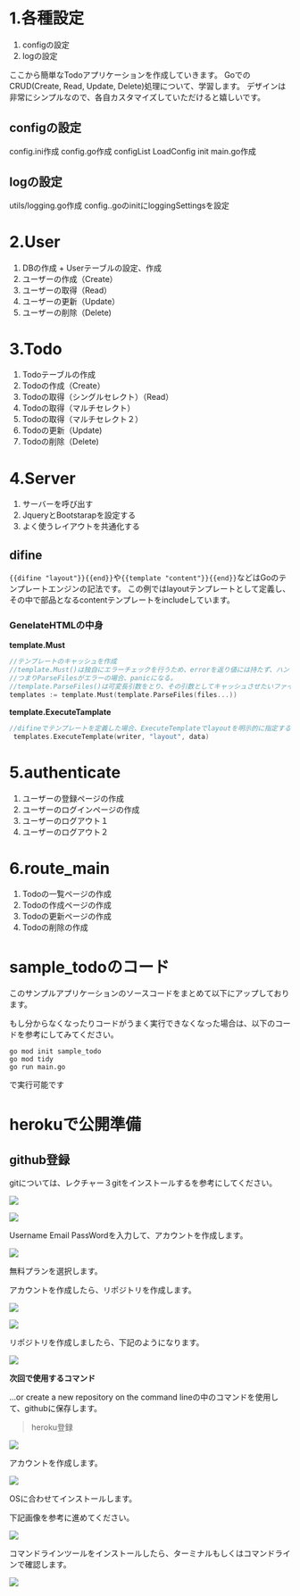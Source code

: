 # 1.各種設定
1. configの設定
2. logの設定

ここから簡単なTodoアプリケーションを作成していきます。
GoでのCRUD(Create, Read, Update, Delete)処理について、学習します。
デザインは非常にシンプルなので、各自カスタマイズしていただけると嬉しいです。
## configの設定
config.ini作成
config.go作成
configList
LoadConfig
init
main.go作成

## logの設定
utils/logging.go作成
config..goのinitにloggingSettingsを設定

# 2.User
1. DBの作成 + Userテーブルの設定、作成
2. ユーザーの作成（Create）
3. ユーザーの取得（Read）
4. ユーザーの更新（Update）
5. ユーザーの削除（Delete)

# 3.Todo
1. Todoテーブルの作成
2. Todoの作成（Create）
3. Todoの取得（シングルセレクト）（Read）
4. Todoの取得（マルチセレクト）
5. Todoの取得（マルチセレクト２）
6. Todoの更新（Update)
7. Todoの削除（Delete)
# 4.Server
1. サーバーを呼び出す
2. JqueryとBootstarapを設定する
3. よく使うレイアウトを共通化する

## difine
`{‌{difine "layout"}}{‌{end}}`や`{‌{template "content"}}{‌{end}}`などはGoのテンプレートエンジンの記法です。
この例ではlayoutテンプレートとして定義し、その中で部品となるcontentテンプレートをincludeしています。
### GenelateHTMLの中身

**template.Must**
```go
//テンプレートのキャッシュを作成
//template.Must()は独自にエラーチェックを行うため、errorを返り値には持たず、ハンドリングする必要がありません。
//つまりParseFilesがエラーの場合、panicになる。
//template.ParseFiles()は可変長引数をとり、その引数としてキャッシュさせたいファイルの名前を指定します。
templates := template.Must(template.ParseFiles(files...))
```
**template.ExecuteTamplate**
```go
//difineでテンプレートを定義した場合、ExecuteTemplateでlayoutを明示的に指定する必要がある
 templates.ExecuteTemplate(writer, "layout", data)
```

# 5.authenticate
1. ユーザーの登録ページの作成
2. ユーザーのログインページの作成
3. ユーザーのログアウト１
4. ユーザーのログアウト２
# 6.route_main
1. Todoの一覧ページの作成
2. Todoの作成ページの作成
3. Todoの更新ページの作成
4. Todoの削除の作成

# sample_todoのコード
このサンプルアプリケーションのソースコードをまとめて以下にアップしております。

もし分からなくなったりコードがうまく実行できなくなった場合は、以下のコードを参考にしてみてください。
```
go mod init sample_todo
go mod tidy
go run main.go
```
で実行可能です

# herokuで公開準備
## github登録
gitについては、レクチャー３gitをインストールするを参考にしてください。

![](https://img-c.udemycdn.com/redactor/raw/article_lecture/2021-03-28_00-56-31-9efcc4ce4e8aecfccaac01abed5aba13.png)

![](https://img-c.udemycdn.com/redactor/raw/article_lecture/2021-03-28_00-56-31-26331b2725e709236c9ffdd062d06263.png)

Username Email PassWordを入力して、アカウントを作成します。

![](https://img-c.udemycdn.com/redactor/raw/article_lecture/2021-03-28_00-56-31-e21be2667dab36444b7eb5cd90e78fee.png)

無料プランを選択します。

  

アカウントを作成したら、リポジトリを作成します。

![](https://img-c.udemycdn.com/redactor/raw/article_lecture/2021-03-28_03-11-32-d2153001acc60743c2a88a053caac7f2.png)

![](https://img-c.udemycdn.com/redactor/raw/article_lecture/2021-03-28_03-12-04-17b38cdc8002c82e181adea5f3e38a88.PNG)

リポジトリを作成しましたら、下記のようになります。

![](https://img-c.udemycdn.com/redactor/raw/article_lecture/2021-03-28_03-12-21-81188cb15209e17ab64e6b613010fb22.PNG)

**次回で使用するコマンド**

...or create a new repository on the command lineの中のコマンドを使用して、githubに保存します。

  

> heroku登録

![](https://img-c.udemycdn.com/redactor/raw/article_lecture/2021-03-28_00-57-07-18c404bc3f239a4a975812050018079d.PNG)

アカウントを作成します。

![](https://img-c.udemycdn.com/redactor/raw/article_lecture/2021-03-28_00-57-08-d958a3a884c6adacf16dfacf085fcf3a.PNG)

OSに合わせてインストールします。

下記画像を参考に進めてください。

![](https://img-c.udemycdn.com/redactor/raw/article_lecture/2021-03-28_00-57-07-a028e560d5b86a446e319052a727bf37.PNG)

コマンドラインツールをインストールしたら、ターミナルもしくはコマンドラインで確認します。

![](https://img-c.udemycdn.com/redactor/raw/article_lecture/2021-03-28_00-57-07-60ddb7cbfd57ab7929bb77e784f33c7a.PNG)